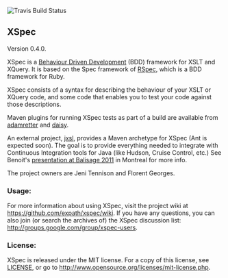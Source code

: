 ![Travis Build Status](https://api.travis-ci.org/cirulls/xspec.svg?branch=master "Travis Build Status")

## XSpec

Version 0.4.0.

XSpec is a [Behaviour Driven Development](http://en.wikipedia.org/wiki/Behavior_Driven_Development)
(BDD) framework for XSLT and XQuery.  It is based on the Spec
framework of [RSpec](http://rspec.info/), which is a BDD framework for
Ruby.

XSpec consists of a syntax for describing the behaviour of your XSLT
or XQuery code, and some code that enables you to test your code
against those descriptions.

Maven plugins for running XSpec tests as part of a build are available from [adamretter](http://github.com/adamretter/xspec-maven-plugin) and [daisy](http://github.com/daisy/xspec-maven-plugin).

An external project, [jxsl](http://code.google.com/p/jxsl/), provides
a Maven archetype for XSpec (Ant is expected soon). The goal is to
provide everything needed to integrate with Continuous Integration
tools for Java (like Hudson, Cruise Control, etc.) See Benoit's
[presentation at Balisage 2011](http://www.balisage.net/Proceedings/vol7/html/Mercier01/BalisageVol7-Mercier01.html)
in Montreal for more info.

The project owners are Jeni Tennison and Florent Georges.

### Usage:

For more information about using XSpec, visit the project wiki at
<https://github.com/expath/xspec/wiki>. If you have any questions,
you can also join (or search the archives of) the XSpec discussion
list: <http://groups.google.com/group/xspec-users>.


### License:

XSpec is released under the MIT license.  For a copy of this license,
see [LICENSE](LICENSE), or go to <http://www.opensource.org/licenses/mit-license.php>.
